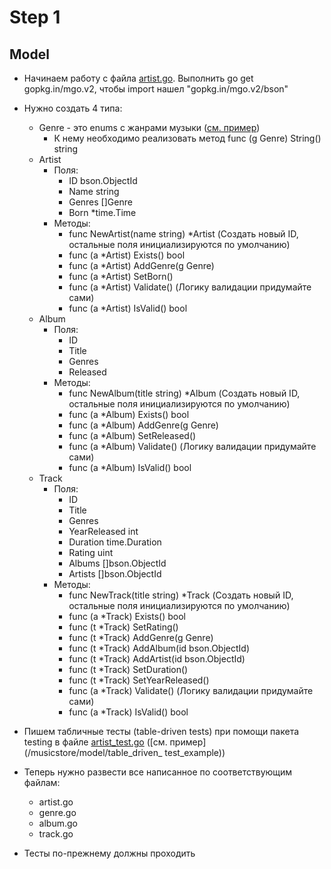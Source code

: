 # Step 1

## Model

* Начинаем работу с файла [artist.go](/musicstore/model/artist.go). Выполнить go get gopkg.in/mgo.v2, чтобы import нашел "gopkg.in/mgo.v2/bson"

* Нужно  создать 4 типа:
  * Genre - это  enums c жанрами музыки ([см. пример](/musicstore/model/enum_example))
    * К нему необходимо реализовать метод func (g Genre) String() string
  * Artist
    * Поля:
      * ID bson.ObjectId
      * Name string
      * Genres []Genre
      * Born *time.Time
    * Методы:
      * func NewArtist(name string) *Artist (Создать новый ID, остальные поля инициализируются по умолчанию)
      * func (a *Artist) Exists() bool
      * func (a *Artist) AddGenre(g Genre)
      * func (a *Artist) SetBorn()
      * func (a *Artist) Validate() (Логику валидации придумайте сами)
      * func (a *Artist) IsValid() bool
  * Album
    * Поля:
      * ID
      * Title
      * Genres
      * Released
    * Методы:
      * func NewAlbum(title string) *Album (Создать новый ID, остальные поля инициализируются по умолчанию)
      * func (a *Album) Exists() bool
      * func (a *Album) AddGenre(g Genre)
      * func (a *Album) SetReleased()
      * func (a *Album) Validate() (Логику валидации придумайте сами)
      * func (a *Album) IsValid() bool
  * Track
    * Поля:
      * ID
	  * Title
	  * Genres
	  * YearReleased int
	  * Duration     time.Duration
	  * Rating       uint
	  * Albums       []bson.ObjectId
	  * Artists      []bson.ObjectId
    * Методы:
      * func NewTrack(title string) *Track (Создать новый ID, остальные поля инициализируются по умолчанию)
      * func (a *Track) Exists() bool
      * func (t *Track) SetRating()
      * func (t *Track) AddGenre(g Genre)
      * func (t *Track) AddAlbum(id bson.ObjectId)
      * func (t *Track) AddArtist(id bson.ObjectId)
      * func (t *Track) SetDuration()
      * func (t *Track) SetYearReleased()
      * func (a *Track) Validate() (Логику валидации придумайте сами)
      * func (a *Track) IsValid() bool

* Пишем табличные тесты (table-driven tests) при помощи пакета testing в файле [artist_test.go](/musicstore/model/artist_test.go) ([см. пример](/musicstore/model/table_driven_ test_example))

* Теперь нужно развести все написанное по соответствующим файлам:
  * artist.go
  * genre.go
  * album.go
  * track.go

* Тесты по-прежнему должны проходить